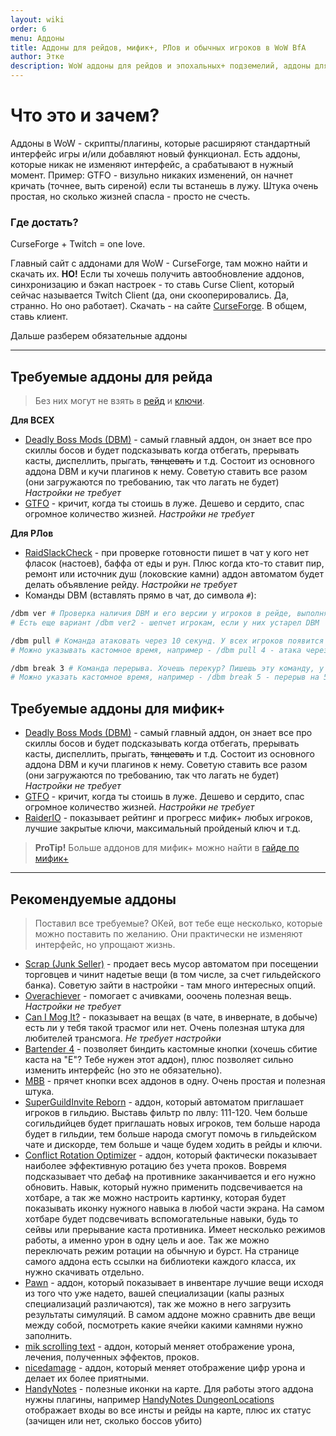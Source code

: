 ```yaml
---
layout: wiki
order: 6
menu: Аддоны
title: Аддоны для рейдов, мифик+, РЛов и обычных игроков в WoW BfA
author: Этке
description: WoW аддоны для рейдов и эпохальных+ подземелий, аддоны для РЛов (чек фласок и еды), аддоны для обычной игры. Все в одном месте со ссылками на Curse
---
```


# Что это и зачем?

Аддоны в WoW - скрипты/плагины, которые расширяют стандартный интерфейс игры и/или добавляют новый функционал. Есть аддоны, которые никак не изменяют интерфейс, а срабатывают в нужный момент. Пример: GTFO - визульно никаких изменений, он начнет кричать (точнее, выть сиреной) если ты встанешь в лужу. Штука очень простая, но сколько жизней спасла - просто не счесть.

### Где достать?

CurseForge + Twitch = one love.

Главный сайт с аддонами для WoW - CurseForge, там можно найти и скачать их. **НО!** Если ты хочешь получить автообновление аддонов, синхронизацию и бэкап настроек - то ставь Curse Client, который сейчас называется Twitch Client (да, они скооперировались. Да, странно. Но оно работает). Скачать - на сайте [CurseForge](https://www.curseforge.com/twitch-client). В общем, ставь клиент.

Дальше разберем обязательные аддоны

<hr>

## Требуемые аддоны для рейда

> Без них могут не взять в [рейд](/wiki/raid) и [ключи](/wiki/keystones).

**Для ВСЕХ**

* [Deadly Boss Mods (DBM)](https://www.curseforge.com/wow/addons/deadly-boss-mods) - самый главный аддон, он знает все про скиллы босов и будет подсказывать когда отбегать, прерывать касты, диспеллить, прыгать, ~~танцевать~~ и т.д. Состоит из основного аддона DBM и кучи плагинов к нему. Советую ставить все разом (они загружаются по требованию, так что лагать не будет) _Настройки не требует_
* [GTFO](https://www.curseforge.com/wow/addons/gtfo) - кричит, когда ты стоишь в луже. Дешево и сердито, спас огромное количество жизней. _Настройки не требует_

**Для РЛов**

* [RaidSlackCheck](https://www.curseforge.com/wow/addons/raidslackcheck) - при проверке готовности пишет в чат у кого нет фласок (настоев), баффа от еды и рун. Плюс когда кто-то ставит пир, ремонт или источник душ (локовские камни) аддон автоматом будет делать объявление рейду. _Настройки не требует_
* Команды DBM (вставлять прямо в чат, до символа `#`):

```bash
/dbm ver # Проверка наличия DBM и его версии у игроков в рейде, выполнять при сборе.
# Есть еще вариант /dbm ver2 - шепчет игрокам, если у них устарел DBM

/dbm pull # Команда атаковать через 10 секунд. У всех игроков появится таймер с пояснением посреди экрана.
# Можно указывать кастомное время, например - /dbm pull 4 - атака через 4 секунды

/dbm break 3 # Команда перерыва. Хочешь перекур? Пишешь эту команду, у всех игроков появляется уведомление и таймер.
# Можно указать кастомное время, например - /dbm break 5 - перерыв на 5 минут
```

## Требуемые аддоны для мифик+

* [Deadly Boss Mods (DBM)](https://www.curseforge.com/wow/addons/deadly-boss-mods) - самый главный аддон, он знает все про скиллы босов и будет подсказывать когда отбегать, прерывать касты, диспеллить, прыгать, ~~танцевать~~ и т.д. Состоит из основного аддона DBM и кучи плагинов к нему. Советую ставить все разом (они загружаются по требованию, так что лагать не будет) _Настройки не требует_
* [GTFO](https://www.curseforge.com/wow/addons/gtfo) - кричит, когда ты стоишь в луже. Дешево и сердито, спас огромное количество жизней. _Настройки не требует_
* [RaiderIO](https://wow.curseforge.com/projects/raiderio) - показывает рейтинг и прогресс мифик+ любых игроков, лучшие закрытые ключи, максимальный пройденый ключ и т.д.

> **ProTip!** Больше аддонов для мифик+ можно найти в [гайде по мифик+](/wiki/keystones#аддоны)

<hr>

## Рекомендуемые аддоны

> Поставил все требуемые? ОКей, вот тебе еще несколько, которые можно поставить по желанию. Они практически не изменяют интерфейс, но упрощают жизнь.

* [Scrap (Junk Seller)](https://www.curseforge.com/wow/addons/scrap) - продает весь мусор автоматом при посещении торговцев и чинит надетые вещи (в том числе, за счет гильдейского банка). Советую зайти в настройки - там много интересных опций.
* [Overachiever](https://www.curseforge.com/wow/addons/overachiever) - помогает с ачивками, ооочень полезная вещь. _Настройки не требует_
* [Can I Mog It?](https://www.curseforge.com/wow/addons/can-i-mog-it) - показывает на вещах (в чате, в инвернате, в добыче) есть ли у тебя такой трасмог или нет. Очень полезная штука для любителей трансмога. _Не требует настройки_
* [Bartender 4](https://www.curseforge.com/wow/addons/bartender4) - позволяет биндить кастомные кнопки (хочешь сбитие каста на "Е"? Тебе нужен этот аддон), плюс позволяет сильно изменить интерфейс (но это не обязательно).
* [MBB](https://www.curseforge.com/wow/addons/mbb) - прячет кнопки всех аддонов в одну. Очень простая и полезная штука.
* [SuperGuildInvite Reborn](https://www.curseforge.com/wow/addons/superguildinvite-reborn) - аддон, который автоматом приглашает игроков в гильдию. Выставь фильтр по лвлу: 111-120. Чем больше согильдийцев будет приглашать новых игроков, тем больше народа будет в гильдии, тем больше народа смогут помочь в гильдейском чате и дискорде, тем больше и чаще будем ходить в рейды и ключи.
* [Conflict Rotation Optimizer](https://www.curseforge.com/wow/addons/conflict-rotation-optimizer-conro) - аддон, который фактически показывает наиболее эффективную ротацию без учета проков. Вовремя подсказывает что дебаф на противнике заканчивается и его нужно обновить. Навык, который нужно применить подсвечивается на хотбаре, а так же можно настроить картинку, которая будет показывать иконку нужного навыка в любой части экрана. На самом хотбаре будет подсвечивать вспомогательные навыки, будь то сейвы или прерывание каста противника. Имеет несколько режимов работы, а именно урон в одну цель и аое. Так же можно переключать режим ротации на обычную и бурст. На странице самого аддона есть ссылки на библиотеки каждого класса, их нужно скачивать отдельно.
* [Pawn](https://www.curseforge.com/wow/addons/pawn) - аддон, который показывает в инвентаре лучшие вещи исходя из того что уже надето, вашей специализации (капы разных специализаций различаются), так же можно в него загрузить результаты симуляций. В самом аддоне можно сравнить две вещи между собой, посмотреть какие ячейки какими камнями нужно заполнить.
* [mik scrolling text](https://wow.curseforge.com/projects/mik-scrolling-battle-text) - аддон, который меняет отображение урона, лечения, полученных эффектов, проков.
* [nicedamage](https://wow.curseforge.com/projects/project-7401/files) - аддон, который меняет отображение цифр урона и делает их более приятными.
* [HandyNotes](http://www.curse.com/addons/wow/handynotes) - полезные иконки на карте. Для работы этого аддона нужны плагины, например [HandyNotes DungeonLocations](https://wow.curseforge.com/projects/handynotes_dungeonlocations) отображает входы во все инсты и рейды на карте, плюс их статус (зачищен или нет, сколько боссов убито)

